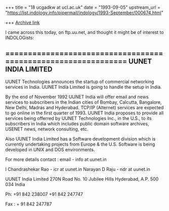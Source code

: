 +++
title = "18 ucgadkw at ucl.ac.uk"
date = "1993-09-05"
upstream_url = "https://list.indology.info/pipermail/indology/1993-September/000674.html"

+++
[Archive link](https://list.indology.info/pipermail/indology/1993-September/000674.html)

I came across this today, on ftp.uu.net, and thought it might
be of interest to INDOLOGists:

==============================================================
UUNET INDIA LIMITED
-------------------

UUNET Technologies announces the startup of commercial networking
services in India.  UUNET India Limited is going to handle the setup
in India.

By the end of November 1992 UUNET India will offer email and news
services to subscribers in the Indian cities of Bombay, Calcutta,
Bangalore, New Delhi, Madras and Hyderabad.  TCP/IP (Alternet)
services are expected to go online in the first quarter of 1993.
UUNET India proposes to provide all services being offerred by UUNET
Technologies Inc., in the U.S., to its subscribers in India which
includes public domain software archives, USENET news, network
consulting, etc.

Also UUNET India Limited has a Software development division which
is currently undertaking projects from Europe & the U.S.  Software
is being developed in UNIX and DOS environments.

For more details contact : email - info at uunet.in

I Chandrashekar Rao - icr at uunet.in
Narayan D Raju      - ndr at uunet.in


UUNET India Limited
270N Road No. 10
Jubilee Hills
Hyderabad, A.P. 500 034 India

Ph: +91 842 238007
    +91 842 247747

Fax : + 91 842 247787






